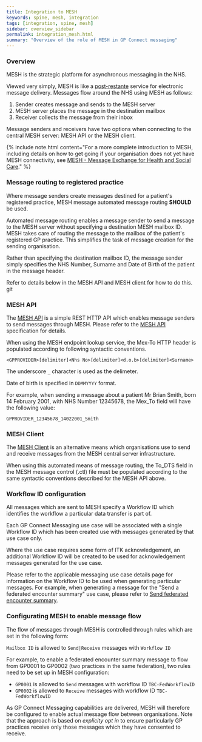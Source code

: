 ```yaml
---
title: Integration to MESH
keywords: spine, mesh, integration
tags: [integration, spine, mesh]
sidebar: overview_sidebar
permalink: integration_mesh.html
summary: "Overview of the role of MESH in GP Connect messaging"
---
```


### Overview ### 

MESH is the strategic platform for asynchronous messaging in the NHS.

Viewed very simply, MESH is like a [post-restante](https://en.wikipedia.org/wiki/Poste_restante) service for electronic message delivery. Messages flow around the NHS using MESH as follows:

1. Sender creates message and sends to the MESH server
2. MESH server places the message in the destination mailbox
3. Receiver collects the message from their inbox

Message senders and receivers have two options when connecting to the central MESH server: MESH API or the MESH client.

{% include note.html content="For a more complete introduction to MESH, including details on how to get going if your organisation does not yet have MESH connectivity, see [MESH - Message Exchange for Health and Social Care](https://digital.nhs.uk/services/message-exchange-for-social-care-and-health-mesh)." %} 


### Message routing to registered practice ###

Where message senders create messages destined for a patient's registered practice, MESH message automated message routing **SHOULD** be used.

Automated message routing enables a message sender to send a message to the
MESH server without specifying a destination MESH mailbox ID. MESH takes care of routing the message to the mailbox of the patient's registered GP practice. This simplifies the task of message creation for the sending organisation.

Rather than specifying the destination mailbox ID, the message sender simply specifies the NHS Number, Surname and Date of Birth of the patient in the message header.

Refer to details below in the MESH API and MESH client for how to do this. 
git 

### MESH API ###

The [MESH API](https://nhsconnect.github.io/spine-mesh/) is a simple REST HTTP API which enables message senders to send messages through MESH. Please refer to the [MESH API](https://nhsconnect.github.io/spine-mesh/) specification for details.

When using the MESH endpoint lookup service, the Mex-To HTTP header is populated according to following syntactic conventions.

`<GPPROVIDER>[delimiter]<Nhs No>[delimiter]<d.o.b>[delimiter]<Surname>`

The underscore `_` character is used as the delimeter.

Date of birth is specified in `DDMMYYYY` format.

For example, when sending a message about a patient Mr Brian Smith, born 14 February 2001, with NHS Number 12345678, the Mex_To field will have the following value:

`GPPROVIDER_12345678_14022001_Smith`


### MESH Client ###

The [MESH Client](https://digital.nhs.uk/services/message-exchange-for-social-care-and-health-mesh/technical-information-for-message-exchange-for-social-care-and-health-mesh) is an alternative means which organisations use to send and receive messages from the MESH central server infrastructure.

When using this automated means of message routing, the To_DTS field in the MESH message control (.ctl) file must be populated according to the same syntactic conventions described for the MESH API above.


### Workflow ID configuration ###

All messages which are sent to MESH specify a Workflow ID which identifies the workflow a particular data transfer is part of.

Each GP Connect Messaging use case will be associated with a single Workflow ID which has been created use with messages generated by that use case only. 

Where the use case requires some form of ITK acknowledgement, an additional Workflow ID will be created to be used for acknowledgement messages generated for the use case.

Please refer to the applicable messaging use case details page for information on the Workflow ID to be used when generating particular messages. For example, when generating a message for the "Send a federated encounter summary" use case, please refer to [Send federated encounter summary](senddocument_fedcon_mesh.html).

### Configurating MESH to enable message flow ###

The flow of messages through MESH is controlled through rules which are set in the following form:

`Mailbox ID` is allowed to `Send|Receive` messages with `Workflow ID`

For example, to enable a federated encounter summary message to flow from GP0001 to GP0002 (two practices in the same federation), two rules need to be set up in MESH configuration:

- `GP0001` is allowed to `Send` messages with workflow ID `TBC-FedWorkflowID`
- `GP0002` is allowed to `Receive` messages with workflow ID `TBC-FedWorkflowID`

As GP Connect Messaging capabilities are delivered, MESH will therefore be configured to enable actual message flow between organisations. Note that the approach is based on *explicity opt in* to ensure particularly GP practices receive only those messages which they have consented to receive. 



